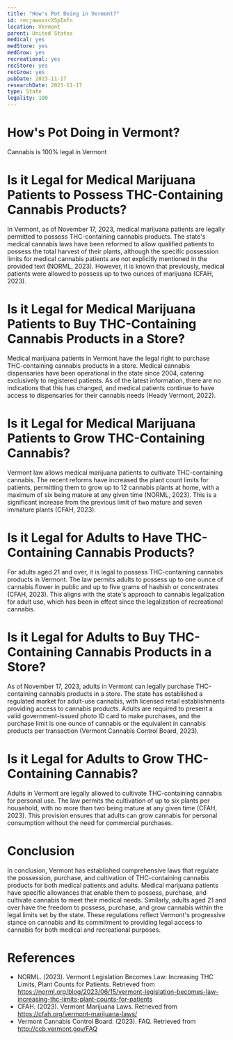 ```yaml
---
title: "How's Pot Doing in Vermont?"
id: recjawuxscXSpInfn
location: Vermont
parent: United States
medical: yes
medStore: yes
medGrow: yes
recreational: yes
recStore: yes
recGrow: yes
pubDate: 2023-11-17
researchDate: 2023-11-17
type: State
legality: 100
---
```


# How's Pot Doing in Vermont?

<p class="howsit">Cannabis is 100% legal in Vermont</p>

# Is it Legal for Medical Marijuana Patients to Possess THC-Containing Cannabis Products?

In Vermont, as of November 17, 2023, medical marijuana patients are legally permitted to possess THC-containing cannabis products. The state's medical cannabis laws have been reformed to allow qualified patients to possess the total harvest of their plants, although the specific possession limits for medical cannabis patients are not explicitly mentioned in the provided text (NORML, 2023). However, it is known that previously, medical patients were allowed to possess up to two ounces of marijuana (CFAH, 2023).

# Is it Legal for Medical Marijuana Patients to Buy THC-Containing Cannabis Products in a Store?

Medical marijuana patients in Vermont have the legal right to purchase THC-containing cannabis products in a store. Medical cannabis dispensaries have been operational in the state since 2004, catering exclusively to registered patients. As of the latest information, there are no indications that this has changed, and medical patients continue to have access to dispensaries for their cannabis needs (Heady Vermont, 2022).

# Is it Legal for Medical Marijuana Patients to Grow THC-Containing Cannabis?

Vermont law allows medical marijuana patients to cultivate THC-containing cannabis. The recent reforms have increased the plant count limits for patients, permitting them to grow up to 12 cannabis plants at home, with a maximum of six being mature at any given time (NORML, 2023). This is a significant increase from the previous limit of two mature and seven immature plants (CFAH, 2023).

# Is it Legal for Adults to Have THC-Containing Cannabis Products?

For adults aged 21 and over, it is legal to possess THC-containing cannabis products in Vermont. The law permits adults to possess up to one ounce of cannabis flower in public and up to five grams of hashish or concentrates (CFAH, 2023). This aligns with the state's approach to cannabis legalization for adult use, which has been in effect since the legalization of recreational cannabis.

# Is it Legal for Adults to Buy THC-Containing Cannabis Products in a Store?

As of November 17, 2023, adults in Vermont can legally purchase THC-containing cannabis products in a store. The state has established a regulated market for adult-use cannabis, with licensed retail establishments providing access to cannabis products. Adults are required to present a valid government-issued photo ID card to make purchases, and the purchase limit is one ounce of cannabis or the equivalent in cannabis products per transaction (Vermont Cannabis Control Board, 2023).

# Is it Legal for Adults to Grow THC-Containing Cannabis?

Adults in Vermont are legally allowed to cultivate THC-containing cannabis for personal use. The law permits the cultivation of up to six plants per household, with no more than two being mature at any given time (CFAH, 2023). This provision ensures that adults can grow cannabis for personal consumption without the need for commercial purchases.

# Conclusion

In conclusion, Vermont has established comprehensive laws that regulate the possession, purchase, and cultivation of THC-containing cannabis products for both medical patients and adults. Medical marijuana patients have specific allowances that enable them to possess, purchase, and cultivate cannabis to meet their medical needs. Similarly, adults aged 21 and over have the freedom to possess, purchase, and grow cannabis within the legal limits set by the state. These regulations reflect Vermont's progressive stance on cannabis and its commitment to providing legal access to cannabis for both medical and recreational purposes.

# References

- NORML. (2023). Vermont Legislation Becomes Law: Increasing THC Limits, Plant Counts for Patients. Retrieved from https://norml.org/blog/2023/06/15/vermont-legislation-becomes-law-increasing-thc-limits-plant-counts-for-patients
- CFAH. (2023). Vermont Marijuana Laws. Retrieved from https://cfah.org/vermont-marijuana-laws/
- Vermont Cannabis Control Board. (2023). FAQ. Retrieved from http://ccb.vermont.gov/FAQ
